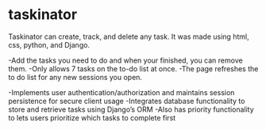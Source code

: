 # taskinator
Taskinator can create, track, and delete any task. It was made using html, css, python, and Django. 

-Add the tasks you need to do and when your finished, you can remove them. 
-Only allows 7 tasks on the to-do list at once. 
-The page refreshes the to do list for any new sessions you open.

-Implements user authentication/authorization and maintains session persistence for secure client usage
-Integrates database functionality to store and retrieve tasks using Django’s ORM
-Also has priority functionality to lets users prioritize which tasks to complete first 
